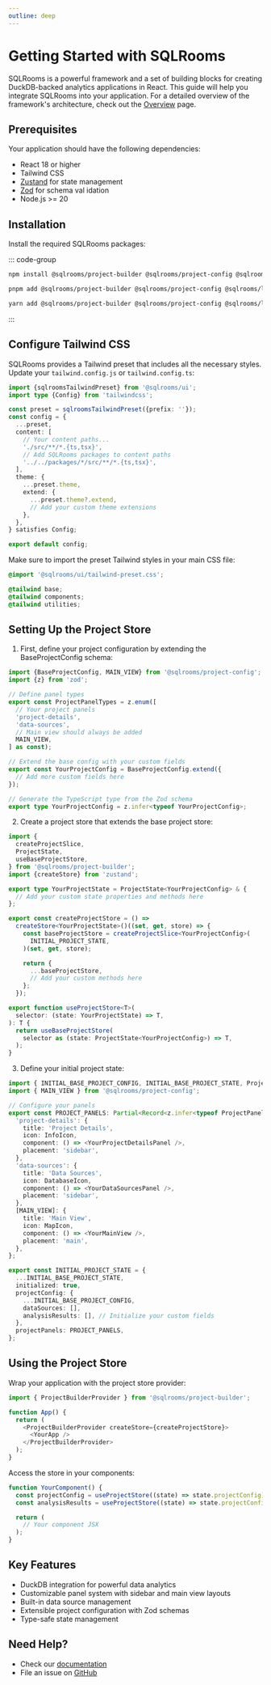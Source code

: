 ```yaml
---
outline: deep
---
```


# Getting Started with SQLRooms

SQLRooms is a powerful framework and a set of building blocks for creating DuckDB-backed analytics applications in React. This guide will help you integrate SQLRooms into your application. For a detailed overview of the framework's architecture, check out the [Overview](/overview) page.

## Prerequisites

Your application should have the following dependencies:

- React 18 or higher
- Tailwind CSS
- [Zustand](https://zustand.docs.pmnd.rs) for state management
- [Zod](https://zod.dev) for schema val idation
- Node.js >= 20

## Installation

Install the required SQLRooms packages:

::: code-group

```bash [npm]
npm install @sqlrooms/project-builder @sqlrooms/project-config @sqlrooms/layout @sqlrooms/ui
```

```bash [pnpm]
pnpm add @sqlrooms/project-builder @sqlrooms/project-config @sqlrooms/layout @sqlrooms/ui
```

```bash [yarn]
yarn add @sqlrooms/project-builder @sqlrooms/project-config @sqlrooms/layout @sqlrooms/ui
```

:::

## Configure Tailwind CSS

SQLRooms provides a Tailwind preset that includes all the necessary styles. Update your `tailwind.config.js` or `tailwind.config.ts`:

```typescript
import {sqlroomsTailwindPreset} from '@sqlrooms/ui';
import type {Config} from 'tailwindcss';

const preset = sqlroomsTailwindPreset({prefix: ''});
const config = {
  ...preset,
  content: [
    // Your content paths...
    './src/**/*.{ts,tsx}',
    // Add SQLRooms packages to content paths
    '../../packages/*/src/**/*.{ts,tsx}',
  ],
  theme: {
    ...preset.theme,
    extend: {
      ...preset.theme?.extend,
      // Add your custom theme extensions
    },
  },
} satisfies Config;

export default config;
```

Make sure to import the preset Tailwind styles in your main CSS file:

```css
@import '@sqlrooms/ui/tailwind-preset.css';

@tailwind base;
@tailwind components;
@tailwind utilities;
```

## Setting Up the Project Store

1. First, define your project configuration by extending the BaseProjectConfig schema:

```typescript
import {BaseProjectConfig, MAIN_VIEW} from '@sqlrooms/project-config';
import {z} from 'zod';

// Define panel types
export const ProjectPanelTypes = z.enum([
  // Your project panels
  'project-details',
  'data-sources',
  // Main view should always be added
  MAIN_VIEW,
] as const);

// Extend the base config with your custom fields
export const YourProjectConfig = BaseProjectConfig.extend({
  // Add more custom fields here
});

// Generate the TypeScript type from the Zod schema
export type YourProjectConfig = z.infer<typeof YourProjectConfig>;
```

2. Create a project store that extends the base project store:

```typescript
import {
  createProjectSlice,
  ProjectState,
  useBaseProjectStore,
} from '@sqlrooms/project-builder';
import {createStore} from 'zustand';

export type YourProjectState = ProjectState<YourProjectConfig> & {
  // Add your custom state properties and methods here
};

export const createProjectStore = () =>
  createStore<YourProjectState>()((set, get, store) => {
    const baseProjectStore = createProjectSlice<YourProjectConfig>(
      INITIAL_PROJECT_STATE,
    )(set, get, store);

    return {
      ...baseProjectStore,
      // Add your custom methods here
    };
  });

export function useProjectStore<T>(
  selector: (state: YourProjectState) => T,
): T {
  return useBaseProjectStore(
    selector as (state: ProjectState<YourProjectConfig>) => T,
  );
}
```

3. Define your initial project state:

```typescript
import { INITIAL_BASE_PROJECT_CONFIG, INITIAL_BASE_PROJECT_STATE, ProjectPanelInfo } from '@sqlrooms/project-builder';
import { MAIN_VIEW } from '@sqlrooms/project-config';

// Configure your panels
export const PROJECT_PANELS: Partial<Record<z.infer<typeof ProjectPanelTypes>, ProjectPanelInfo>> = {
  'project-details': {
    title: 'Project Details',
    icon: InfoIcon,
    component: () => <YourProjectDetailsPanel />,
    placement: 'sidebar',
  },
  'data-sources': {
    title: 'Data Sources',
    icon: DatabaseIcon,
    component: () => <YourDataSourcesPanel />,
    placement: 'sidebar',
  },
  [MAIN_VIEW]: {
    title: 'Main View',
    icon: MapIcon,
    component: () => <YourMainView />,
    placement: 'main',
  },
};

export const INITIAL_PROJECT_STATE = {
  ...INITIAL_BASE_PROJECT_STATE,
  initialized: true,
  projectConfig: {
    ...INITIAL_BASE_PROJECT_CONFIG,
    dataSources: [],
    analysisResults: [], // Initialize your custom fields
  },
  projectPanels: PROJECT_PANELS,
};
```

## Using the Project Store

Wrap your application with the project store provider:

```typescript
import { ProjectBuilderProvider } from '@sqlrooms/project-builder';

function App() {
  return (
    <ProjectBuilderProvider createStore={createProjectStore}>
      <YourApp />
    </ProjectBuilderProvider>
  );
}
```

Access the store in your components:

```typescript
function YourComponent() {
  const projectConfig = useProjectStore((state) => state.projectConfig);
  const analysisResults = useProjectStore((state) => state.projectConfig.analysisResults);

  return (
    // Your component JSX
  );
}
```

## Key Features

- DuckDB integration for powerful data analytics
- Customizable panel system with sidebar and main view layouts
- Built-in data source management
- Extensible project configuration with Zod schemas
- Type-safe state management

## Need Help?

- Check our [documentation](https://github.com/sqlrooms/sqlrooms)
- File an issue on [GitHub](https://github.com/sqlrooms/sqlrooms/issues)
